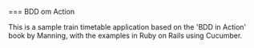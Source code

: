 === BDD om Action

This is a sample train timetable application based on the 'BDD in Action' book by Manning, with the examples in Ruby on Rails using Cucumber.
